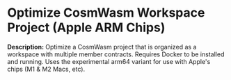 # Optimize CosmWasm Workspace Project (Apple ARM Chips)

**Description:** Optimize a CosmWasm project that is organized as a workspace with multiple member contracts. Requires Docker to be installed and running. Uses the experimental arm64 variant for use with Apple's chips (M1 & M2 Macs, etc).


